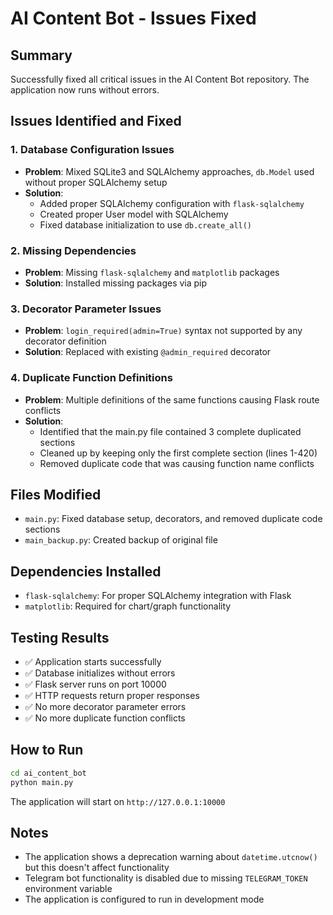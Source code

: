 # AI Content Bot - Issues Fixed

## Summary
Successfully fixed all critical issues in the AI Content Bot repository. The application now runs without errors.

## Issues Identified and Fixed

### 1. Database Configuration Issues
- **Problem**: Mixed SQLite3 and SQLAlchemy approaches, `db.Model` used without proper SQLAlchemy setup
- **Solution**: 
  - Added proper SQLAlchemy configuration with `flask-sqlalchemy`
  - Created proper User model with SQLAlchemy
  - Fixed database initialization to use `db.create_all()`

### 2. Missing Dependencies
- **Problem**: Missing `flask-sqlalchemy` and `matplotlib` packages
- **Solution**: Installed missing packages via pip

### 3. Decorator Parameter Issues
- **Problem**: `login_required(admin=True)` syntax not supported by any decorator definition
- **Solution**: Replaced with existing `@admin_required` decorator

### 4. Duplicate Function Definitions
- **Problem**: Multiple definitions of the same functions causing Flask route conflicts
- **Solution**: 
  - Identified that the main.py file contained 3 complete duplicated sections
  - Cleaned up by keeping only the first complete section (lines 1-420)
  - Removed duplicate code that was causing function name conflicts

## Files Modified
- `main.py`: Fixed database setup, decorators, and removed duplicate code sections
- `main_backup.py`: Created backup of original file

## Dependencies Installed
- `flask-sqlalchemy`: For proper SQLAlchemy integration with Flask
- `matplotlib`: Required for chart/graph functionality

## Testing Results
- ✅ Application starts successfully
- ✅ Database initializes without errors
- ✅ Flask server runs on port 10000
- ✅ HTTP requests return proper responses
- ✅ No more decorator parameter errors
- ✅ No more duplicate function conflicts

## How to Run
```bash
cd ai_content_bot
python main.py
```

The application will start on `http://127.0.0.1:10000`

## Notes
- The application shows a deprecation warning about `datetime.utcnow()` but this doesn't affect functionality
- Telegram bot functionality is disabled due to missing `TELEGRAM_TOKEN` environment variable
- The application is configured to run in development mode